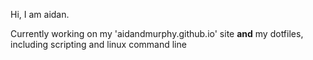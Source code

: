 Hi, I am aidan.

Currently working on my 'aidandmurphy.github.io' site **and** my dotfiles, including scripting and linux command line 
<!---
aidandmurphy/aidandmurphy is a ✨ special ✨ repository because its `README.md` (this file) appears on your GitHub profile.
You can click the Preview link to take a look at your changes.
--->
